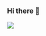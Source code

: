 ### Hi there 👋
![](https://www.canva.com/design/DAFOS7Efno8/WC3P7Yf3_IY6QYD2Jt4MrQ/view?utm_content=DAFOS7Efno8&utm_campaign=designshare&utm_medium=link&utm_source=publishsharelink)

<!--
**Daron976/Daron976** is a ✨ _special_ ✨ repository because its `README.md` (this file) appears on your GitHub profile.

Here are some ideas to get you started:

- 🔭 I’m currently working on ...
- 🌱 I’m currently learning ...
- 👯 I’m looking to collaborate on ...
- 🤔 I’m looking for help with ...
- 💬 Ask me about ...
- 📫 How to reach me: ...
- 😄 Pronouns: ...
- ⚡ Fun fact: ...
-->
